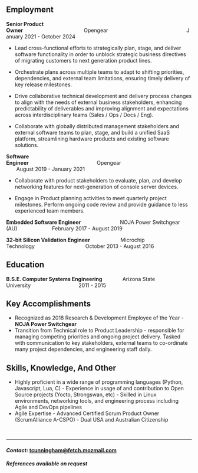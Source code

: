 ## Employment

**Senior Product Owner**&nbsp;&nbsp;&nbsp;&nbsp;&nbsp;&nbsp;&nbsp;&nbsp;&nbsp;&nbsp;&nbsp;&nbsp;&nbsp;&nbsp;&nbsp;&nbsp;&nbsp;&nbsp;&nbsp;&nbsp;&nbsp;&nbsp;&nbsp;&nbsp;&nbsp;&nbsp;&nbsp;&nbsp;&nbsp;&nbsp;&nbsp;&nbsp;&nbsp;&nbsp;&nbsp;&nbsp;&nbsp;&nbsp;&nbsp;&nbsp;&nbsp;&nbsp;Opengear&nbsp;&nbsp;&nbsp;&nbsp;&nbsp;&nbsp;&nbsp;&nbsp;&nbsp;&nbsp;&nbsp;&nbsp;&nbsp;&nbsp;&nbsp;&nbsp;&nbsp;&nbsp;&nbsp;&nbsp;&nbsp;&nbsp;&nbsp;&nbsp;&nbsp;&nbsp;&nbsp;&nbsp;&nbsp;&nbsp;&nbsp;&nbsp;&nbsp;&nbsp;&nbsp;&nbsp;&nbsp;&nbsp;&nbsp;&nbsp;&nbsp;&nbsp;&nbsp;&nbsp;&nbsp;&nbsp;&nbsp;&nbsp;&nbsp;&nbsp;&nbsp;&nbsp;&nbsp;&nbsp;January 2021 - October 2024
- Lead cross-functional efforts to strategically plan, stage, and deliver software functionality in order to unblock strategic business directives of migrating customers to next generation product lines.

- Orchestrate plans across multiple teams to adapt to shifting priorities, dependencies, and external team limitations, ensuring timely delivery of key release milestones.

- Drive collaborative technical development and delivery process changes to align with the needs of external business stakeholders, enhancing predictability of deliverables and improving alignment and expectations across interdisciplinary teams (Sales / Ops / Docs / Eng).

- Collaborate with globally distributed management stakeholders and external software teams to plan, stage, and build a unified SaaS platform, streamlining hardware products and existing software solutions.

**Software Engineer**&nbsp;&nbsp;&nbsp;&nbsp;&nbsp;&nbsp;&nbsp;&nbsp;&nbsp;&nbsp;&nbsp;&nbsp;&nbsp;&nbsp;&nbsp;&nbsp;&nbsp;&nbsp;&nbsp;&nbsp;&nbsp;&nbsp;&nbsp;&nbsp;&nbsp;&nbsp;&nbsp;&nbsp;&nbsp;&nbsp;&nbsp;&nbsp;&nbsp;&nbsp;&nbsp;&nbsp;&nbsp;&nbsp;&nbsp;&nbsp;&nbsp;&nbsp;&nbsp;&nbsp;&nbsp;&nbsp;&nbsp;Opengear&nbsp;&nbsp;&nbsp;&nbsp;&nbsp;&nbsp;&nbsp;&nbsp;&nbsp;&nbsp;&nbsp;&nbsp;&nbsp;&nbsp;&nbsp;&nbsp;&nbsp;&nbsp;&nbsp;&nbsp;&nbsp;&nbsp;&nbsp;&nbsp;&nbsp;&nbsp;&nbsp;&nbsp;&nbsp;&nbsp;&nbsp;&nbsp;&nbsp;&nbsp;&nbsp;&nbsp;&nbsp;&nbsp;&nbsp;&nbsp;&nbsp;&nbsp;&nbsp;&nbsp;&nbsp;&nbsp;&nbsp;&nbsp;&nbsp;&nbsp;&nbsp;&nbsp;&nbsp;&nbsp;&nbsp;August 2019 - January 2021
- Collaborate with product stakeholders to evaluate, plan, and develop networking features for next-generation of console server devices. 

- Engage in Product planning activities to meet quarterly project milestones. Perform ongoing code review and provide guidance to less experienced team members.

**Embedded Software Engineer**&nbsp;&nbsp;&nbsp;&nbsp;&nbsp;&nbsp;&nbsp;&nbsp;&nbsp;&nbsp;&nbsp;&nbsp;&nbsp;&nbsp;&nbsp;&nbsp;&nbsp;&nbsp;&nbsp;&nbsp;&nbsp;&nbsp;&nbsp;&nbsp;&nbsp;&nbsp;&nbsp;NOJA Power Switchgear (AU)&nbsp;&nbsp;&nbsp;&nbsp;&nbsp;&nbsp;&nbsp;&nbsp;&nbsp;&nbsp;&nbsp;&nbsp;&nbsp;&nbsp;&nbsp;&nbsp;&nbsp;&nbsp;&nbsp;&nbsp;&nbsp;&nbsp;&nbsp;&nbsp;February 2017 - August 2019

**32-bit Silicon Validation Engineer**&nbsp;&nbsp;&nbsp;&nbsp;&nbsp;&nbsp;&nbsp;&nbsp;&nbsp;&nbsp;&nbsp;&nbsp;&nbsp;&nbsp;&nbsp;&nbsp;&nbsp;&nbsp;&nbsp;&nbsp;&nbsp;Microchip Technology&nbsp;&nbsp;&nbsp;&nbsp;&nbsp;&nbsp;&nbsp;&nbsp;&nbsp;&nbsp;&nbsp;&nbsp;&nbsp;&nbsp;&nbsp;&nbsp;&nbsp;&nbsp;&nbsp;&nbsp;&nbsp;&nbsp;&nbsp;&nbsp;&nbsp;&nbsp;&nbsp;&nbsp;&nbsp;&nbsp;&nbsp;&nbsp;&nbsp;&nbsp;&nbsp;October 2013 - August 2016 

## Education

**B.S.E. Computer Systems Engineering**&nbsp;&nbsp;&nbsp;&nbsp;&nbsp;&nbsp;&nbsp;&nbsp;&nbsp;&nbsp;&nbsp;&nbsp;&nbsp;&nbsp;Arizona State University&nbsp;&nbsp;&nbsp;&nbsp;&nbsp;&nbsp;&nbsp;&nbsp;&nbsp;&nbsp;&nbsp;&nbsp;&nbsp;&nbsp;&nbsp;&nbsp;&nbsp;&nbsp;&nbsp;&nbsp;&nbsp;&nbsp;&nbsp;&nbsp;&nbsp;&nbsp;&nbsp;&nbsp;&nbsp;&nbsp;&nbsp;&nbsp;&nbsp;2011 - 2015 

## Key Accomplishments

- Recognized as 2018 Research & Development Employee of the Year - **NOJA Power Switchgear**
- Transition from Technical role to Product Leadership - responsible for managing competing priorities and ongoing project delivery. Tasked with communication to key stakeholders, external teams to co-ordinate many project dependencies, and engineering staff daily.

## Skills, Knowledge, And Other

- Highly proficient in a wide range of programming languages (Python, Javascript, Lua, C) - Experience in usage of and contribution to Open Source projects (Yocto, Strongswan, etc) - Skilled in Linux environments, networking tools, and engineering process including Agile and DevOps pipelines
- Agile Expertise - Advanced Certified Scrum Product Owner (ScrumAlliance A-CSPO) - Dual USA and Australian Citizenship

<br>

---

#### *Contact:* tcunningham@fetch.mozmail.com

#### *References available on request*